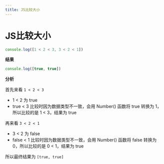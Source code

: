 ```yaml
---
title: JS比较大小
---
```


# JS比较大小

```js
console.log([1 < 2 < 3, 3 < 2 < 1])
```

**结果**
```js
console.log([true, true])
```

**分析**

首先来看 `1 < 2 < 3`
 - 1 < 2 为 true
 - true < 3 比较时因为数据类型不一致，会用 Number() 函数将 true 转换为 1，所以比较的是 1 < 3，结果为 true

再来看 `3 < 2 < 1`
 - 3 < 2 为 false
 - false < 1 比较时因为数据类型不一致，会用 Number() 函数将 false 转换为 0，所以比较的是 0 < 1，结果为 true

所以最终结果为 `[true, true]`
